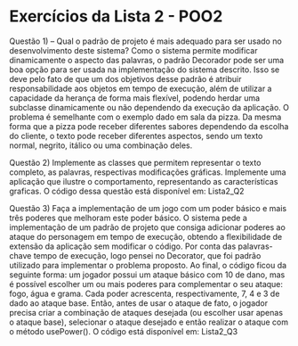 # Exercícios da Lista 2 - POO2

Questão 1) – Qual o padrão de projeto é mais adequado para ser usado no desenvolvimento deste sistema?
Como o sistema permite modificar dinamicamente o aspecto das palavras, o padrão Decorador pode ser uma boa opção para ser usada na implementação do sistema descrito. Isso se deve pelo fato de que um dos objetivos desse padrão é atribuir responsabilidade aos objetos em tempo de execução, além de utilizar a capacidade da herança de forma mais flexível, podendo herdar uma subclasse dinamicamente ou não dependendo da execução da aplicação.
O problema é semelhante com o exemplo dado em sala da pizza. Da mesma forma que a pizza pode receber diferentes sabores dependendo da escolha do cliente, o texto pode receber diferentes aspectos, sendo um texto normal, negrito, itálico ou uma combinação deles. 

Questão 2) Implemente as classes que permitem representar o texto completo, as palavras, respectivas modificações gráficas. Implemente uma aplicação que ilustre o comportamento, representando as características graficas.
O código dessa questão está disponível em: Lista2_Q2

Questão 3) Faça a implementação de um jogo com um poder básico e mais três poderes que melhoram este poder básico. 
O sistema pede a implementação de um padrão de projeto que consiga adicionar poderes ao ataque do personagem em tempo de execução, obtendo a flexibilidade de extensão da aplicação sem modificar o código. Por conta das palavras-chave tempo de execução, logo pensei no Decorator, que foi padrão utilizado para implementar o problema proposto.
Ao final, o código ficou da seguinte forma: um jogador possui um ataque básico com 10 de dano, mas é possível escolher um ou mais poderes para complementar o seu ataque: fogo, água e grama. Cada poder acrescenta, respectivamente, 7, 4 e 3 de dado ao ataque base. Então, antes de usar o ataque de fato, o jogador precisa criar a combinação de ataques desejada (ou escolher usar apenas o ataque base), selecionar o ataque desejado e então realizar o ataque com o método usePower().
O código está disponível em: Lista2_Q3 
